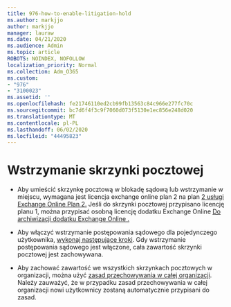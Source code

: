 ```yaml
---
title: 976-how-to-enable-litigation-hold
ms.author: markjjo
author: markjjo
manager: lauraw
ms.date: 04/21/2020
ms.audience: Admin
ms.topic: article
ROBOTS: NOINDEX, NOFOLLOW
localization_priority: Normal
ms.collection: Adm_O365
ms.custom:
- "976"
- "3100023"
ms.assetid: ''
ms.openlocfilehash: fe21746110ed2cb99fb13563c84c966e277fc70c
ms.sourcegitcommit: bc7d6f4f3c9f7060d073f5130e1ec856e248d020
ms.translationtype: MT
ms.contentlocale: pl-PL
ms.lasthandoff: 06/02/2020
ms.locfileid: "44495823"
---
```

# <a name="place-a-mailbox-on-legal-hold"></a>Wstrzymanie skrzynki pocztowej

- Aby umieścić skrzynkę pocztową w blokadę sądową lub wstrzymanie w miejscu, wymagana jest licencja exchange online plan 2 na plan [2 usługi Exchange Online Plan 2.](https://docs.microsoft.com/office365/servicedescriptions/office-365-platform-service-description/office-365-plan-options) Jeśli do skrzynki pocztowej przypisano licencję planu 1, można przypisać osobną licencję dodatku Exchange Online [Do archiwizacji dodatku Exchange Online .](https://docs.microsoft.com/office365/servicedescriptions/exchange-online-archiving-service-description)

- Aby włączyć wstrzymanie postępowania sądowego dla pojedynczego użytkownika, [wykonaj następujące kroki](https://docs.microsoft.com/microsoft-365/compliance/create-a-litigation-hold). Gdy wstrzymanie postępowania sądowego jest włączone, cała zawartość skrzynki pocztowej jest zachowywana.

- Aby zachować zawartość we wszystkich skrzynkach pocztowych w organizacji, można użyć [zasad przechowywania w całej organizacji](https://docs.microsoft.com/microsoft-365/compliance/retention-policies#applying-a-retention-policy-to-an-entire-organization-or-specific-locations). Należy zauważyć, że w przypadku zasad przechowywania w całej organizacji nowi użytkownicy zostaną automatycznie przypisani do zasad.

